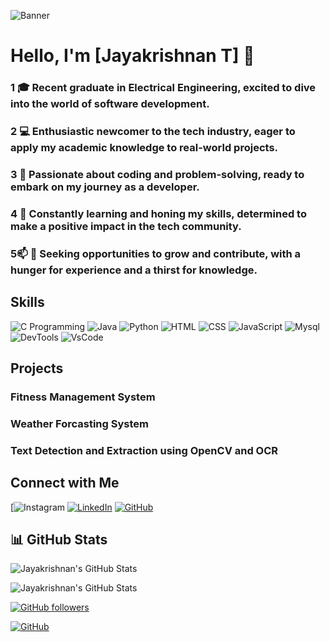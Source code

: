 ![Banner](https://raw.githubusercontent.com/halfrost/halfrost/master/icons/header_.png)


# Hello, I'm [Jayakrishnan T] 👋

### 1 🎓 Recent graduate in Electrical Engineering, excited to dive into the world of software development.

### 2 💻 Enthusiastic newcomer to the tech industry, eager to apply my academic knowledge to real-world projects.
### 3 🚀 Passionate about coding and problem-solving, ready to embark on my journey as a developer.
### 4 🌱 Constantly learning and honing my skills, determined to make a positive impact in the tech community.
### 5📫  🌟 Seeking opportunities to grow and contribute, with a hunger for experience and a thirst for knowledge.


## Skills

![C Programming](https://icons8.com/icon/0tuwKqWwti2E/c)
![Java](https://img.icons8.com/?size=48&id=13679&format=png)
![Python](https://icons8.com/icon/0tuwKqWwti2E/c)
![HTML](https://img.icons8.com/?size=48&id=v8RpPQUwv0N8&format=png)
![CSS](https://img.icons8.com/?size=48&id=x7XMNGh2vdqA&format=png)
![JavaScript](https://img.icons8.com/?size=48&id=PXTY4q2Sq2lG&format=png)
![Mysql](https://img.icons8.com/?size=48&id=UFXRpPFebwa2&format=png)
![DevTools](https://img.icons8.com/?size=64&id=z776U00C7sTg&format=png)
![VsCode](https://img.icons8.com/?size=64&id=TP9RR7DE1AuH&format=png)


## Projects

### Fitness Management System
### Weather Forcasting System
### Text Detection and Extraction using OpenCV and OCR



## Connect with Me

[![Instagram](https://www.instagram.com/jayakrishnan______) [![LinkedIn]()](https://www.linkedin.com/in/jayakrishnanthayalan/) [![GitHub](https://img.icons8.com/?size=48&id=106440&format=png)](https://github.com/krish28112003/krish28112003)




## 📊 GitHub Stats

![Jayakrishnan's GitHub Stats](https://github-readme-stats.vercel.app/api?username=logesh0224&show_icons=true&theme=radical)

![Jayakrishnan's GitHub Stats](https://github-readme-stats.vercel.app/api/top-langs/?username=logesh0224&layout=compact&theme=radical)

[![GitHub followers](https://img.shields.io/github/followers/logesh0224?label=Follow&style=social)](https://github.com/logesh0224)

[![GitHub](https://img.shields.io/github/followers/logesh0224?label=repositories&style=social)](https://github.com/logesh0224)


